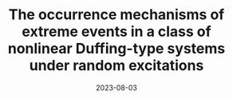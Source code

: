 ---
title: "The occurrence mechanisms of extreme events in a class of nonlinear Duffing-type systems under random excitations"
collection: publications
permalink: /publication/2023-08-03-paper-title-number-12
excerpt: 'Abstract: The occurrence mechanisms of extreme events under random disturbances are relatively complex and not yet clear. In this paper, we take a class of generalized Duffing-type systems as an example to reveal three mechanisms for the occurrence of extreme events. First, it is intuitive that a very large excitation can generate extreme events, such as the Lévy noise. In such a case, extreme excitation works, while it does not require much about the systems. Second, when a system has a bifurcation structure, if the difference of the branches at the bifurcation point is large, a randomly varying bifurcation parameter can lead to extreme events. Finally, when a system has rare attractors, a random impulse excitation, such as Poisson white noise, is able to cause the system to escape from one general attractor into rare attractors. Such a kind of special regime switching behavior can lead to extreme events. These results reveal the possible mechanisms of extreme events in a class of nonlinear Duffing-type systems and provide guidance for further prediction and avoidance of extreme events.'
date: 2023-08-03
venue: 'Chaos: An Interdisciplinary Journal of Nonlinear Science'
paperurl: 'https://doi.org/10.1063/5.0156492'
citation: 'Zhao D, Li Y, Liu Q, et al. The occurrence mechanisms of extreme events in a class of nonlinear Duffing-type systems under random excitations[J]. Chaos: An Interdisciplinary Journal of Nonlinear Science, 2023, 33(8): 083109.'
---